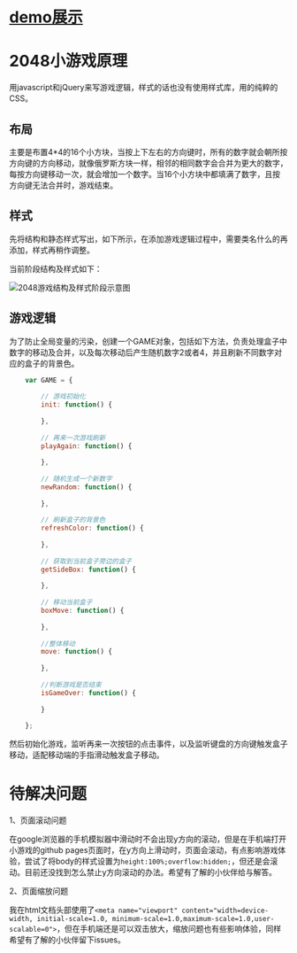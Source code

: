 
# [demo展示](http://shirley5li.me/2018-contest/index.html) #


# 2048小游戏原理 #
用javascript和jQuery来写游戏逻辑，样式的话也没有使用样式库，用的纯粹的CSS。
## 布局 ##
主要是布置4*4的16个小方块，当按上下左右的方向键时，所有的数字就会朝所按方向键的方向移动，就像俄罗斯方块一样，相邻的相同数字会合并为更大的数字，每按方向键移动一次，就会增加一个数字。当16个小方块中都填满了数字，且按方向键无法合并时，游戏结束。

## 样式 ##
先将结构和静态样式写出，如下所示，在添加游戏逻辑过程中，需要类名什么的再添加，样式再稍作调整。

当前阶段结构及样式如下：

![2048游戏结构及样式阶段示意图](http://ou3oh86t1.bkt.clouddn.com/github/360%E5%89%8D%E7%AB%AF%E6%98%9F%E6%8A%80%E6%9C%AF%E6%B5%8B%E8%AF%84/2048%E6%B8%B8%E6%88%8F/2048%E6%B8%B8%E6%88%8F%E7%BB%93%E6%9E%84%E5%8F%8A%E6%A0%B7%E5%BC%8F%E9%98%B6%E6%AE%B5%E7%A4%BA%E6%84%8F%E5%9B%BE.png)

## 游戏逻辑 ##
为了防止全局变量的污染，创建一个GAME对象，包括如下方法，负责处理盒子中数字的移动及合并，以及每次移动后产生随机数字2或者4，并且刷新不同数字对应的盒子的背景色。

``` js
	var GAME = {
	
		// 游戏初始化
		init: function() {
		
		},
		
		// 再来一次游戏刷新
		playAgain: function() {
		
		},
		
		// 随机生成一个新数字
		newRandom: function() {
		
		},
		
		// 刷新盒子的背景色
		refreshColor: function() {
		
		},
		
		// 获取到当前盒子旁边的盒子
		getSideBox: function() {
		
		},
		
		// 移动当前盒子
		boxMove: function() {
		
		},
		
		//整体移动
		move: function() {
		
		},
		
		//判断游戏是否结束
		isGameOver: function() {
		
		}
		
	};
```

然后初始化游戏，监听再来一次按钮的点击事件，以及监听键盘的方向键触发盒子移动，适配移动端的手指滑动触发盒子移动。

# 待解决问题 #
1、页面滚动问题

在google浏览器的手机模拟器中滑动时不会出现y方向的滚动，但是在手机端打开小游戏的github pages页面时，在y方向上滑动时，页面会滚动，有点影响游戏体验，尝试了将body的样式设置为`height:100%;overflow:hidden;`，但还是会滚动。目前还没找到怎么禁止y方向滚动的办法。希望有了解的小伙伴给与解答。

2、页面缩放问题

我在html文档头部使用了`<meta name="viewport" content="width=device-width, initial-scale=1.0, minimum-scale=1.0,maximum-scale=1.0,user-scalable=0">`，但在手机端还是可以双击放大，缩放问题也有些影响体验，同样希望有了解的小伙伴留下issues。